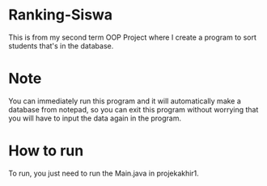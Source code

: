 # Ranking-Siswa
This is from my second term OOP Project where I create a program to sort students that's in the database.
# Note
You can immediately run this program and it will automatically make a database from notepad, so you can exit this program without worrying that you will have to input the data again in the program.
# How to run
To run, you just need to run the Main.java in projekakhir1.
